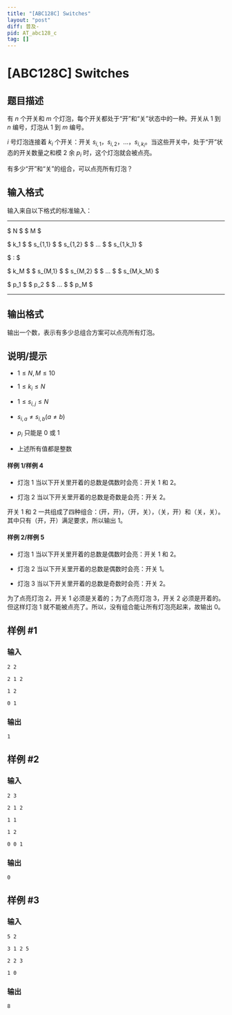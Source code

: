 ```yaml
---
title: "[ABC128C] Switches"
layout: "post"
diff: 普及-
pid: AT_abc128_c
tag: []
---
```


# [ABC128C] Switches

## 题目描述

有 $n$ 个开关和 $m$ 个灯泡，每个开关都处于“开”和“关”状态中的一种。开关从 $1$ 到 $n$ 编号，灯泡从 $1$ 到 $m$ 编号。

$i$ 号灯泡连接着 $k_i$ 个开关：开关 $s_{i,1}$，$s_{i,2}$，...，$s_{i,k_i}$。当这些开关中，处于“开”状态的开关数量之和模 2 余 $p_i$ 时，这个灯泡就会被点亮。

有多少“开”和“关”的组合，可以点亮所有灯泡？

## 输入格式

输入来自以下格式的标准输入：

---

 $ N $   $ M $ 

$ k_1 $   $ s_{1,1} $   $ s_{1,2} $   $ ... $   $ s_{1,k_1} $ 

$ : $ 

$ k_M $   $ s_{M,1} $   $ s_{M,2} $   $ ... $   $ s_{M,k_M} $ 

$ p_1 $   $ p_2 $   $ ... $   $ p_M $ 

---

## 输出格式

输出一个数，表示有多少总组合方案可以点亮所有灯泡。

## 说明/提示

* $1\le N,M \le 10$

* $1 \le k_i \le N$

* $1 \le s_{i,j} \le N$

* $s_{i,a} \neq s_{i,b} (a \neq b)$

* $p_i$ 只能是 $0$ 或 $1$

* 上述所有值都是整数

#### 样例 1/样例 4

* 灯泡 $1$ 当以下开关里开着的总数是偶数时会亮：开关 $1$ 和 $2$。

* 灯泡 $2$ 当以下开关里开着的总数是奇数是会亮：开关 $2$。

开关 $1$ 和 $2$ 一共组成了四种组合：(开，开)，（开，关），（关，开）和（关，关）。其中只有（开，开）满足要求，所以输出 $1$。

#### 样例 2/样例 5

* 灯泡 $1$ 当以下开关里开着的总数是偶数时会亮：开关 $1$ 和 $2$。

* 灯泡 $2$ 当以下开关里开着的总数是偶数时会亮：开关 $1$。

* 灯泡 $3$ 当以下开关里开着的总数是奇数时会亮：开关 $2$。

为了点亮灯泡 $2$，开关 $1$ 必须是关着的；为了点亮灯泡 $3$，开关 $2$ 必须是开着的。但这样灯泡 $1$ 就不能被点亮了。所以，没有组合能让所有灯泡亮起来，故输出 $0$。

## 样例 #1

### 输入

```
2 2
2 1 2
1 2
0 1
```

### 输出

```
1
```

## 样例 #2

### 输入

```
2 3
2 1 2
1 1
1 2
0 0 1
```

### 输出

```
0
```

## 样例 #3

### 输入

```
5 2
3 1 2 5
2 2 3
1 0
```

### 输出

```
8
```

